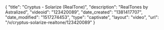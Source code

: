 {
    "title": "Cryptus - Solarize (RealTone)",
    "description": "RealTones by Astralized",
    "videoid": "123420089",
    "date_created": "1381417707",
    "date_modified": "1517274453",
    "type": "captivate",
    "layout": "video",
    "url": "\/v\/cryptus-solarize-realtone\/123420089"
}